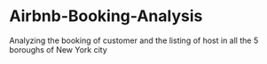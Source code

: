 # Airbnb-Booking-Analysis
Analyzing the booking of customer and the listing of host in all the 5 boroughs of New York city
